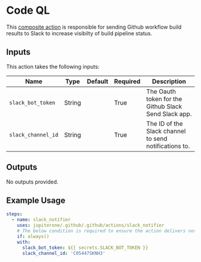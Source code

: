 # Code QL

This [composite action](./action.yml) is responsible for sending Github workflow build results to Slack to increase visibilty of build pipeline status.

## Inputs

This action takes the following inputs:

| Name                        | Type    | Default                      | Required  | Description                                               |
| --------------------------- | ------- | ---------------------------- | --------- | --------------------------------------------------------- |
| `slack_bot_token`                  | String  |                              | True      | The Oauth token for the Github Slack Send Slack app.
| `slack_channel_id`                 | String  |                              | True      | The ID of the Slack channel to send notifications to.

## Outputs

No outputs provided.

## Example Usage

```yaml
steps:
  - name: slack_notifier
    uses: jupiterone/.github/.github/actions/slack_notifier
    # The below condition is required to ensure the action delivers notifications for failed builds (as well as successful ones).
    if: always()
    with:
      slack_bot_token: ${{ secrets.SLACK_BOT_TOKEN }}
      slack_channel_id: 'C05447SKNH3'
```
